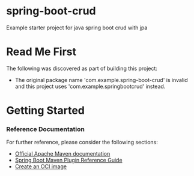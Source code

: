 # spring-boot-crud
Example starter project for java spring boot crud with jpa

# Read Me First
The following was discovered as part of building this project:

* The original package name 'com.example.spring-boot-crud' is invalid and this project uses 'com.example.springbootcrud' instead.

# Getting Started

### Reference Documentation
For further reference, please consider the following sections:

* [Official Apache Maven documentation](https://maven.apache.org/guides/index.html)
* [Spring Boot Maven Plugin Reference Guide](https://docs.spring.io/spring-boot/docs/2.5.5/maven-plugin/reference/html/)
* [Create an OCI image](https://docs.spring.io/spring-boot/docs/2.5.5/maven-plugin/reference/html/#build-image)

